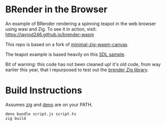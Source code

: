 # BRender in the Browser
An example of BRender rendering a spinning teapot in the web browser using wasi and Zig. To see it in action, visit: https://jayrod246.github.io/brender-wasm

This repo is based on a fork of [minimal-zig-wasm-canvas](https://github.com/daneelsan/minimal-zig-wasm-canvas).

The teapot example is based heavily on this [SDL sample](https://github.com/bjrkk/brenSDL).

Bit of warning: this code has not been cleaned up! it's old code, from way earlier this year, that I repurposed to test out the [brender Zig library](https://github.com/jayrod246/brender).

# Build Instructions
Assumes [zig](https://ziglang.org) and [deno](https://deno.land) are on your PATH.
```console
deno bundle script.js script.ts
zig build
```